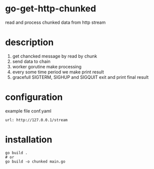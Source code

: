 # go-get-http-chunked
read and process chunked data from http stream


# description
1. get chancked message by read by chunk
2. send data to chain
3. worker gorutine make processing
4. every some time period we make print result
5. gracefull  SIGTERM, SIGHUP and SIGQUIT exit and print final result

# configuration
example file conf.yaml
	 
    url: http://127.0.0.1/stream
     
# installation

	go build .
    # or
    go build -o chunked main.go